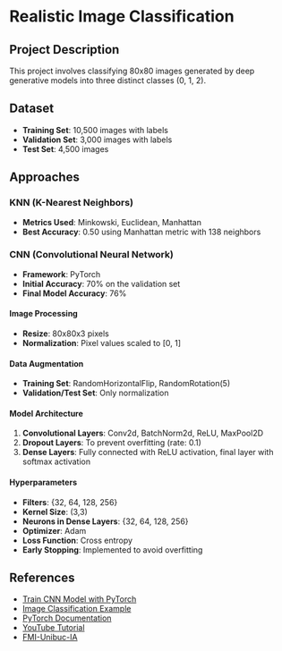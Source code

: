 # Realistic Image Classification

## Project Description
This project involves classifying 80x80 images generated by deep generative models into three distinct classes (0, 1, 2).

## Dataset
- **Training Set**: 10,500 images with labels
- **Validation Set**: 3,000 images with labels
- **Test Set**: 4,500 images

## Approaches

### KNN (K-Nearest Neighbors)
- **Metrics Used**: Minkowski, Euclidean, Manhattan
- **Best Accuracy**: 0.50 using Manhattan metric with 138 neighbors

### CNN (Convolutional Neural Network)
- **Framework**: PyTorch
- **Initial Accuracy**: 70% on the validation set
- **Final Model Accuracy**: 76%

#### Image Processing
- **Resize**: 80x80x3 pixels
- **Normalization**: Pixel values scaled to [0, 1]

#### Data Augmentation
- **Training Set**: RandomHorizontalFlip, RandomRotation(5)
- **Validation/Test Set**: Only normalization

#### Model Architecture
1. **Convolutional Layers**: Conv2d, BatchNorm2d, ReLU, MaxPool2D
2. **Dropout Layers**: To prevent overfitting (rate: 0.1)
3. **Dense Layers**: Fully connected with ReLU activation, final layer with softmax activation

#### Hyperparameters
- **Filters**: {32, 64, 128, 256}
- **Kernel Size**: (3,3)
- **Neurons in Dense Layers**: {32, 64, 128, 256}
- **Optimizer**: Adam
- **Loss Function**: Cross entropy
- **Early Stopping**: Implemented to avoid overfitting

## References
- [Train CNN Model with PyTorch](https://medium.com/thecyphy/train-cnn-model-with-pytorch-21dafb918f48)
- [Image Classification Example](https://gist.github.com/aliwaqas333/5d53e4a85a43f32db9e2a778b7d49fb1#file-imageclassification-py)
- [PyTorch Documentation](https://pytorch.org/docs/stable/)
- [YouTube Tutorial](https://www.youtube.com/watch?v=jztwpsIzEGc)
- [FMI-Unibuc-IA](https://fmi-unibuc-ia.github.io/ia/)
